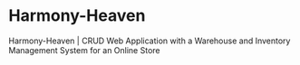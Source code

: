 # Harmony-Heaven
Harmony-Heaven | CRUD Web Application with a Warehouse and Inventory Management System for an Online Store
